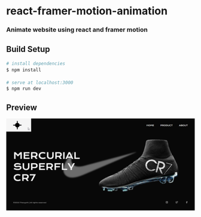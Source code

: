 # react-framer-motion-animation

### Animate website using react and framer motion

## Build Setup

```bash
# install dependencies
$ npm install

# serve at localhost:3000
$ npm run dev

```

## Preview

![cr7 mercury](./src/assets/preview-website.png "preview website")
